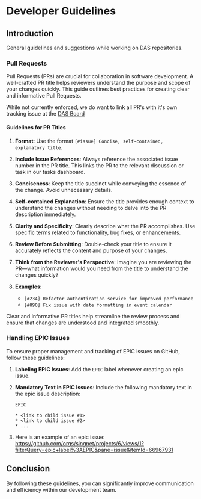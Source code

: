 # Developer Guidelines

## Introduction

General guidelines and suggestions while working on DAS repositories.

### Pull Requests

Pull Requests (PRs) are crucial for collaboration in software development.
A well-crafted PR title helps reviewers understand the purpose and scope of
your changes quickly. This guide outlines best practices for creating clear and
informative Pull Requests.

While not currently enforced, we do want to link all PR's with it's own tracking
issue at the [DAS Board](https://github.com/orgs/singnet/projects/6)

#### Guidelines for PR Titles

1. **Format**: Use the format `[#issue] Concise, self-contained, explanatory title`.
2. **Include Issue References**: Always reference the associated issue number
in the PR title. This links the PR to the relevant discussion or task in our
tasks dashboard.
3. **Conciseness**:
Keep the title succinct while conveying the essence of the change.
Avoid unnecessary details.

4. **Self-contained Explanation**: Ensure the title provides enough context to
understand the changes without needing to delve into the PR description
immediately.

5. **Clarity and Specificity**: Clearly describe what the PR accomplishes.
Use specific terms related to functionality, bug fixes, or enhancements.

6. **Review Before Submitting**: Double-check your title to ensure it accurately
reflects the content and purpose of your changes.

7. **Think from the Reviewer's Perspective**: Imagine you are reviewing the
PR—what information would you need from the title to understand the changes
quickly?

8. **Examples**:
    - `[#234] Refactor authentication service for improved performance`
    - `[#890] Fix issue with date formatting in event calendar`

Clear and informative PR titles help streamline the review process and ensure
that changes are understood and integrated smoothly.

### Handling EPIC Issues

To ensure proper management and tracking of EPIC issues on GitHub, follow these
guidelines:

1. **Labeling EPIC Issues**: Add the `EPIC` label whenever creating an epic
   issue.
2. **Mandatory Text in EPIC Issues**: Include the following mandatory text in
   the epic issue description:
   ```
   EPIC

   * <link to child issue #1>
   * <link to child issue #2>
   * ...
   ```

3. Here is an example of an epic issue: https://github.com/orgs/singnet/projects/6/views/1?filterQuery=epic+label%3AEPIC&pane=issue&itemId=66967931

## Conclusion

By following these guidelines, you can significantly improve communication and
efficiency within our development team.
